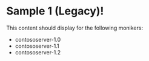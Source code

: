 # Sample 1 (Legacy)!

This content should display for the following monikers:

* contososerver-1.0
* contososerver-1.1
* contososerver-1.2